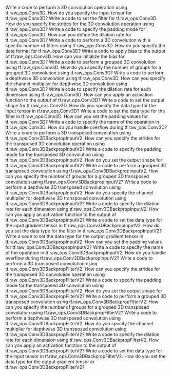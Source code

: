 Write a code to perform a 3D convolution operation using tf.raw_ops.Conv3D.
How do you specify the input tensor for tf.raw_ops.Conv3D?
Write a code to set the filter for tf.raw_ops.Conv3D.
How do you specify the strides for the 3D convolution operation using tf.raw_ops.Conv3D?
Write a code to specify the padding mode for tf.raw_ops.Conv3D.
How can you define the dilation rate for tf.raw_ops.Conv3D?
Write a code to perform a 3D convolution with a specific number of filters using tf.raw_ops.Conv3D.
How do you specify the data format for tf.raw_ops.Conv3D?
Write a code to apply bias to the output of tf.raw_ops.Conv3D.
How can you initialize the bias for tf.raw_ops.Conv3D?
Write a code to perform a grouped 3D convolution using tf.raw_ops.Conv3D.
How do you specify the number of groups for a grouped 3D convolution using tf.raw_ops.Conv3D?
Write a code to perform a depthwise 3D convolution using tf.raw_ops.Conv3D.
How can you specify the channel multiplier for depthwise 3D convolution using tf.raw_ops.Conv3D?
Write a code to specify the dilation rate for each dimension using tf.raw_ops.Conv3D.
How can you apply an activation function to the output of tf.raw_ops.Conv3D?
Write a code to set the output shape for tf.raw_ops.Conv3D.
How do you specify the data type for the input tensor in tf.raw_ops.Conv3D?
Write a code to set the data type for the filter in tf.raw_ops.Conv3D.
How can you set the padding values for tf.raw_ops.Conv3D?
Write a code to specify the name of the operation in tf.raw_ops.Conv3D.
How do you handle overflow during tf.raw_ops.Conv3D?
Write a code to perform a 3D transposed convolution using tf.raw_ops.Conv3DBackpropInputV2.
How can you specify the strides for the transposed 3D convolution operation using tf.raw_ops.Conv3DBackpropInputV2?
Write a code to specify the padding mode for the transposed 3D convolution using tf.raw_ops.Conv3DBackpropInputV2.
How do you set the output shape for tf.raw_ops.Conv3DBackpropInputV2?
Write a code to perform a grouped 3D transposed convolution using tf.raw_ops.Conv3DBackpropInputV2.
How can you specify the number of groups for a grouped 3D transposed convolution using tf.raw_ops.Conv3DBackpropInputV2?
Write a code to perform a depthwise 3D transposed convolution using tf.raw_ops.Conv3DBackpropInputV2.
How do you specify the channel multiplier for depthwise 3D transposed convolution using tf.raw_ops.Conv3DBackpropInputV2?
Write a code to specify the dilation rate for each dimension using tf.raw_ops.Conv3DBackpropInputV2.
How can you apply an activation function to the output of tf.raw_ops.Conv3DBackpropInputV2?
Write a code to set the data type for the input gradient tensor in tf.raw_ops.Conv3DBackpropInputV2.
How do you set the data type for the filter in tf.raw_ops.Conv3DBackpropInputV2?
Write a code to set the data type for the output gradient tensor in tf.raw_ops.Conv3DBackpropInputV2.
How can you set the padding values for tf.raw_ops.Conv3DBackpropInputV2?
Write a code to specify the name of the operation in tf.raw_ops.Conv3DBackpropInputV2.
How do you handle overflow during tf.raw_ops.Conv3DBackpropInputV2?
Write a code to perform a 3D transposed convolution using tf.raw_ops.Conv3DBackpropFilterV2.
How can you specify the strides for the transposed 3D convolution operation using tf.raw_ops.Conv3DBackpropFilterV2?
Write a code to specify the padding mode for the transposed 3D convolution using tf.raw_ops.Conv3DBackpropFilterV2.
How do you set the output shape for tf.raw_ops.Conv3DBackpropFilterV2?
Write a code to perform a grouped 3D transposed convolution using tf.raw_ops.Conv3DBackpropFilterV2.
How can you specify the number of groups for a grouped 3D transposed convolution using tf.raw_ops.Conv3DBackpropFilterV2?
Write a code to perform a depthwise 3D transposed convolution using tf.raw_ops.Conv3DBackpropFilterV2.
How do you specify the channel multiplier for depthwise 3D transposed convolution using tf.raw_ops.Conv3DBackpropFilterV2?
Write a code to specify the dilation rate for each dimension using tf.raw_ops.Conv3DBackpropFilterV2.
How can you apply an activation function to the output of tf.raw_ops.Conv3DBackpropFilterV2?
Write a code to set the data type for the input tensor in tf.raw_ops.Conv3DBackpropFilterV2.
How do you set the data type for the output gradient tensor in tf.raw_ops.Conv3DBackpropFilterV2?